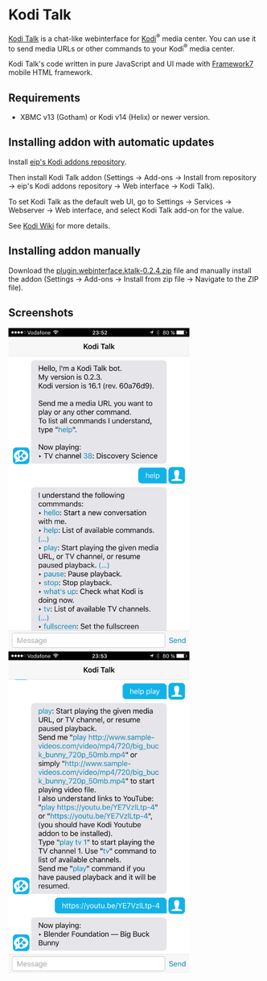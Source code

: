 # Kodi Talk

[Kodi Talk](https://github.com/eip/kodi.webinterface.ktalk) is a chat-like webinterface for [Kodi](https://kodi.tv)<sup>®</sup> media center.
You can use it to send media URLs or other commands to your Kodi<sup>®</sup> media center.

Kodi Talk's code written in pure JavaScript and UI made with [Framework7](http://framework7.io/) mobile HTML framework.

## Requirements

- XBMC v13 (Gotham) or Kodi v14 (Helix) or newer version.

## Installing addon with automatic updates

Install [eip's Kodi addons repository](https://github.com/eip/kodi.repository.eip).

Then install Kodi Talk addon (Settings → Add-ons → Install from repository → eip's Kodi addons repository → Web interface → Kodi Talk).

To set Kodi Talk as the default web UI, go to Settings → Services → Webserver → Web interface, and select Kodi Talk add-on for the value.

See [Kodi Wiki](http://kodi.wiki/view/Web_interface) for more details.

## Installing addon manually

Download the [plugin.webinterface.ktalk-0.2.4.zip](https://github.com/eip/kodi.webinterface.ktalk/raw/master/plugin.webinterface.ktalk-0.2.4.zip) file and manually install the addon (Settings → Add-ons → Install from zip file → Navigate to the ZIP file).

## Screenshots

<img src="https://github.com/eip/kodi.webinterface.ktalk/raw/master/screenshot.png" alt="Screenshot" width="360" height="640"/>
<img src="https://github.com/eip/kodi.webinterface.ktalk/raw/master/screenshot-2.png" alt="Screenshot" width="360" height="640"/>
